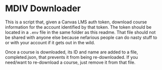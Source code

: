 # MDIV Downloader
This is a script that, given a Canvas LMS auth token, download course information for the account identified by that token.  The token should be located in a `.env` file in the same folder as this readme.  That file should not be shared with anyone else because nefarious people can do nasty stuff to or with your account if it gets out in the wild.

Once a course is downloaded, its ID and name are added  to a file, completed.json, that prevents it from being re-downloaded.  If you need/want to re-download a course, just remove it from that file.
